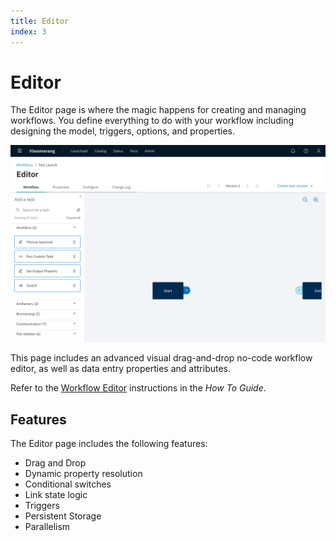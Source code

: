 ```yaml
---
title: Editor
index: 3
---
```


# Editor

The Editor page is where the magic happens for creating and managing workflows. You define everything to do with your workflow including designing the model, triggers, options, and properties.

![Workflow Editor](./assets/img/designer-home.png)

This page includes an advanced visual drag-and-drop no-code workflow editor, as well as data entry properties and attributes. 

Refer to the [Workflow Editor](/boomerang-flow/how-to-guide/workflow-editor) instructions in the _How To Guide_.

## Features

The Editor page includes the following features:

- Drag and Drop
- Dynamic property resolution
- Conditional switches
- Link state logic
- Triggers
- Persistent Storage
- Parallelism
